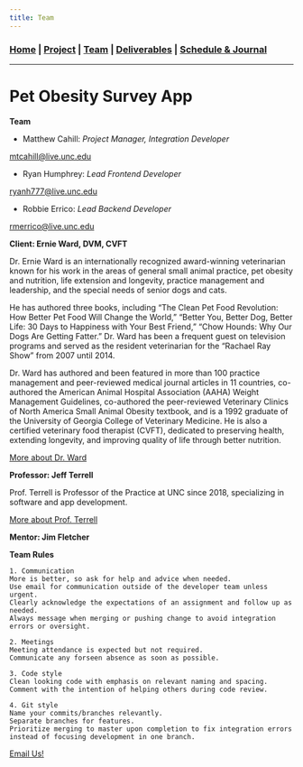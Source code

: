 ```yaml
---
title: Team
---
```

### [Home](https://mtcahill57.github.io/523-fa20-m.github.io/) \| [Project](project.md) \| [Team](team.md) \| [Deliverables](deliverables.md) \| [Schedule & Journal](journal-sched.md)

___

# Pet Obesity Survey App

**Team**
- Matthew Cahill: _Project Manager, Integration Developer_

<mtcahill@live.unc.edu>
- Ryan Humphrey: _Lead Frontend Developer_

<ryanh777@live.unc.edu>
- Robbie Errico: _Lead Backend Developer_

<rmerrico@live.unc.edu>

**Client: Ernie Ward, DVM, CVFT**

Dr. Ernie Ward is an internationally recognized award-winning veterinarian known for his work in the areas of general small animal practice, pet obesity and nutrition, life extension and longevity, practice management and leadership, and the special needs of senior dogs and cats.

He has authored three books, including “The Clean Pet Food Revolution: How Better Pet Food Will Change the World,” “Better You, Better Dog, Better Life: 30 Days to Happiness with Your Best Friend,” “Chow Hounds: Why Our Dogs Are Getting Fatter.” Dr. Ward has been a frequent guest on television programs and served as the resident veterinarian for the “Rachael Ray Show” from 2007 until 2014.

Dr. Ward has authored and been featured in more than 100 practice management and peer-reviewed medical journal articles in 11 countries, co-authored the American Animal Hospital Association (AAHA) Weight Management Guidelines, co-authored the peer-reviewed Veterinary Clinics of North America Small Animal Obesity textbook, and is a 1992 graduate of the University of Georgia College of Veterinary Medicine. He is also a certified veterinary food therapist (CVFT), dedicated to preserving health, extending longevity, and improving quality of life through better nutrition.

[More about Dr. Ward](https://www.drernieward.com/)


**Professor: Jeff Terrell**

Prof. Terrell is Professor of the Practice at UNC since 2018, specializing in software and app development.

[More about Prof. Terrell](http://terrell.web.unc.edu/)


**Mentor: Jim Fletcher**


**Team Rules**
```
1. Communication
More is better, so ask for help and advice when needed.
Use email for communication outside of the developer team unless urgent.
Clearly acknowledge the expectations of an assignment and follow up as needed.
Always message when merging or pushing change to avoid integration errors or oversight.
```
```
2. Meetings
Meeting attendance is expected but not required.
Communicate any forseen absence as soon as possible.
```
```
3. Code style
Clean looking code with emphasis on relevant naming and spacing.
Comment with the intention of helping others during code review.
```
```
4. Git style
Name your commits/branches relevantly.
Separate branches for features.
Prioritize merging to master upon completion to fix integration errors instead of focusing development in one branch.
```

[Email Us!](mailto:mtcahill@live.unc.edu,rmerrico@live.unc.edu,ryanh777@live.unc.edu)

